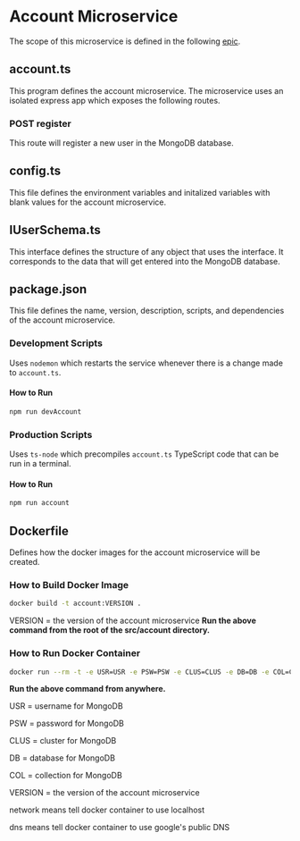 # Account Microservice
The scope of this microservice is defined in the following [epic](https://luminosity-led.atlassian.net/browse/LL-2).

## account.ts
This program defines the account microservice.  The microservice uses an isolated express app which exposes the following routes.

### POST register
This route will register a new user in the MongoDB database.

## config.ts
This file defines the environment variables and initalized variables with blank values for the account microservice.

## IUserSchema.ts
This interface defines the structure of any object that uses the interface.  It corresponds to the data that will get entered into the MongoDB database.

## package.json
This file defines the name, version, description, scripts, and dependencies of the account microservice.

### Development Scripts
Uses `nodemon` which restarts the service whenever there is a change made to `account.ts`.
#### How to Run
```bash
npm run devAccount
```

### Production Scripts
Uses `ts-node` which precompiles `account.ts` TypeScript code that can be run in a terminal.
#### How to Run
```bash
npm run account
```

## Dockerfile
Defines how the docker images for the account microservice will be created.
### How to Build Docker Image
```bash
docker build -t account:VERSION .
```
VERSION = the version of the account microservice
**Run the above command from the root of the src/account directory.**
### How to Run Docker Container
```bash
docker run --rm -t -e USR=USR -e PSW=PSW -e CLUS=CLUS -e DB=DB -e COL=COL --network="host" --dns=8.8.8.8 account:VERSION
```
**Run the above command from anywhere.**

USR = username for MongoDB

PSW = password for MongoDB

CLUS = cluster for MongoDB

DB = database for MongoDB

COL = collection for MongoDB

VERSION = the version of the account microservice

network means tell docker container to use localhost

dns means tell docker container to use google's public DNS
